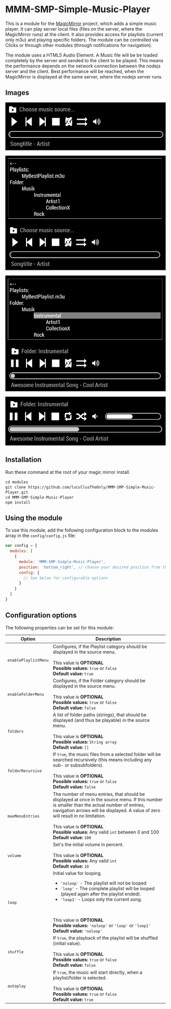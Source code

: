 # MMM-SMP-Simple-Music-Player

This is a module for the [MagicMirror](https://github.com/MichMich/MagicMirror) project, which adds a simple music player. It can play server local files (files on the server, where the MagicMirror runs) at the client. It also provides access for playlists (current only m3u) and playing specific folders. The module can be controlled via Clicks or through other modules (through notifications for navigation).

The module uses a HTML5 Audio Element. A Music file will be be loaded completely by the server and sended to the client to be played. This means the performance depends on the network connection between the nodejs server and the client. Best performance will be reached, when the MagicMirror is displayed at the same server, where the nodejs server runs.

## Images
![Ground View](https://raw.githubusercontent.com/lucullusTheOnly/MMM-SMP-Simple-Music-Player/master/docs/ground.png)

![Source Menu](https://raw.githubusercontent.com/lucullusTheOnly/MMM-SMP-Simple-Music-Player/master/docs/source_menu.png)

![Playing](https://raw.githubusercontent.com/lucullusTheOnly/MMM-SMP-Simple-Music-Player/master/docs/Playing.png)

![Volume, Looping and Shuffle](https://raw.githubusercontent.com/lucullusTheOnly/MMM-SMP-Simple-Music-Player/master/docs/volume_shuffle_loop.png)

## Installation
Run these command at the root of your magic mirror install.

```shell
cd modules
git clone https://github.com/lucullusTheOnly/MMM-SMP-Simple-Music-Player.git
cd MMM-SMP-Simple-Music-Player
npm install
```

## Using the module
To use this module, add the following configuration block to the modules array in the `config/config.js` file:
```js
var config = {
  modules: [
    {
      module: 'MMM-SMP-Simple-Music-Player',
      position: 'bottom_right', // choose your desired position from the options provided by MagicMirror^2
      config: {
        // See below for configurable options
      }
    }
  ]
}
```

## Configuration options
The following properties can be set for this module:

<table width="100%">
	<!-- why, markdown... -->
	<thead>
		<tr>
			<th>Option</th>
			<th width="100%">Description</th>
		</tr>
	<thead>
	<tbody>
		<tr>
			<td><code>enablePlaylistMenu</code></td>
			<td>Configures, if the Playlist category should be displayed in the source menu.
				<br> <br> This value is <b>OPTIONAL</b>
				<br><b>Possible values:</b> <code>true</code> or <code>false</code>
                <br><b>Default value:</b> <code>true</code>
			</td>
		</tr>
		<tr>
			<td><code>enableFolderMenu</code></td>
			<td>Configures, if the Folder category should be displayed in the source menu.
				<br> <br> This value is <b>OPTIONAL</b>
				<br><b>Possible values:</b> <code>true</code> or <code>false</code>
                <br><b>Default value:</b> <code>false</code>
			</td>
		</tr>
		<tr>
			<td><code>folders</code></td>
			<td>A list of folder paths (strings), that should be displayed (and thus be playable) in the source menu.
				<br> <br> This value is <b>OPTIONAL</b>
				<br><b>Possible values:</b> <code>String array</code>
                <br><b>Default value:</b> <code>[]</code>
			</td>
		</tr>
    <tr>
			<td><code>folderRecursive</code></td>
			<td>If <code>true</code>, the music files from a selected folder will be searched recursively (this means including any sub- or subsubfolders).
				<br> <br> This value is <b>OPTIONAL</b>
				<br><b>Possible values:</b> <code>true</code> or <code>false</code>
                <br><b>Default value:</b> <code>false</code>
			</td>
		</tr>
    <tr>
			<td><code>maxMenuEntries</code></td>
			<td>The number of menu entries, that should be displayed at once in the source menu. If this number is smaller than the actual number of entries, navigation arrows will be displayed. A value of zero will result in no limitation.
				<br> <br> This value is <b>OPTIONAL</b>
				<br><b>Possible values:</b> Any valid <code>int</code> between 0 and 100
                <br><b>Default value:</b> <code>100</code>
			</td>
		</tr>
    <tr>
			<td><code>volume</code></td>
			<td>Set's the initial volume in percent.
				<br> <br> This value is <b>OPTIONAL</b>
				<br><b>Possible values:</b> Any valid <code>int</code>
                <br><b>Default value:</b> <code>10</code>
			</td>
		</tr>
    <tr>
			<td><code>loop</code></td>
			<td>Initial value for looping.
        <ul><li><code>'noloop'</code> - The playlist will not be looped
                </li><li><code>'loop'</code> - The complete playlist will be looped (played again after the playlist ended).
                </li><li><code>'loop1'</code> - Loops only the current song.</li></ul>
				<br> <br> This value is <b>OPTIONAL</b>
				<br><b>Possible values:</b> <code>'noloop'</code> or <code>'loop'</code> or <code>'loop1'</code>
                <br><b>Default value:</b> <code>'noloop'</code>
			</td>
		</tr>
    <tr>
			<td><code>shuffle</code></td>
			<td>If <code>true</code>, the playback of the playlist will be shuffled (initial value).
				<br> <br> This value is <b>OPTIONAL</b>
				<br><b>Possible values:</b> <code>true</code> or <code>false</code>
                <br><b>Default value:</b> <code>false</code>
			</td>
		</tr>
    <tr>
			<td><code>autoplay</code></td>
			<td>If <code>true</code>, the music will start directly, when a playlist/folder is selected.
				<br> <br> This value is <b>OPTIONAL</b>
				<br><b>Possible values:</b> <code>true</code> or <code>false</code>
                <br><b>Default value:</b> <code>true</code>
			</td>
		</tr>
	</tbody>
</table>
